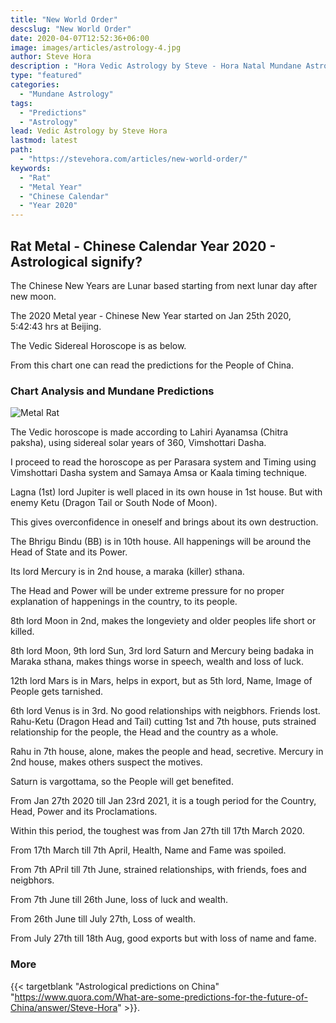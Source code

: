 ```yaml
---
title: "New World Order"
descslug: "New World Order"
date: 2020-04-07T12:52:36+06:00
image: images/articles/astrology-4.jpg
author: Steve Hora
description : "Hora Vedic Astrology by Steve - Hora Natal Mundane Astrology Horoscope Reading Predictions RatMetal 2020"
type: "featured"
categories: 
  - "Mundane Astrology"
tags:
  - "Predictions"
  - "Astrology"
lead: Vedic Astrology by Steve Hora
lastmod: latest 
path:
  - "https://stevehora.com/articles/new-world-order/"
keywords:
  - "Rat"
  - "Metal Year"
  - "Chinese Calendar"
  - "Year 2020"
---
```


## Rat Metal - Chinese Calendar Year 2020 - Astrological signify?

The Chinese New Years are Lunar based starting from next lunar day after new moon.

The 2020 Metal year - Chinese New Year started on Jan 25th 2020, 5:42:43 hrs at Beijing.

The Vedic Sidereal Horoscope is as below.

From this chart one can read the predictions for the People of China.

### Chart Analysis and Mundane Predictions


![Metal Rat](/images/articles/metalratyear2020.png)


The Vedic horoscope is made according to Lahiri Ayanamsa (Chitra paksha), using sidereal solar years of 360, Vimshottari Dasha.

I proceed to read the horoscope as per Parasara system and Timing using Vimshottari Dasha system and Samaya Amsa or Kaala timing technique.

Lagna (1st) lord Jupiter is well placed in its own house in 1st house. But with enemy Ketu (Dragon Tail or South Node of Moon).

This gives overconfidence in oneself and brings about its own destruction.

The Bhrigu Bindu (BB) is in 10th house. All happenings will be around the Head of State and its Power.

Its lord Mercury is in 2nd house, a maraka (killer) sthana.

The Head and Power will be under extreme pressure for no proper explanation of happenings in the country, to its people.

8th lord Moon in 2nd, makes the longeviety and older peoples life short or killed.

8th lord Moon, 9th lord Sun, 3rd lord Saturn and Mercury being badaka in Maraka sthana, makes things worse in speech, wealth and loss of luck.

12th lord Mars is in Mars, helps in export, but as 5th lord, Name, Image of People gets tarnished.

6th lord Venus is in 3rd. No good relationships with neigbhors. Friends lost.
Rahu-Ketu (Dragon Head and Tail) cutting 1st and 7th house, puts strained relationship for the people, the Head and the country as a whole.

Rahu in 7th house, alone, makes the people and head, secretive. Mercury in 2nd house, makes others suspect the motives.

Saturn is vargottama, so the People will get benefited.

From Jan 27th 2020 till Jan 23rd 2021, it is a tough period for the Country, Head, Power and its Proclamations.

Within this period, the toughest was from Jan 27th till 17th March 2020.

From 17th March till 7th April, Health, Name and Fame was spoiled.

From 7th APril till 7th June, strained relationships, with friends, foes and neigbhors.

From 7th June till 26th June, loss of luck and wealth.

From 26th June till July 27th, Loss of wealth.

From July 27th till 18th Aug, good exports but with loss of name and fame.

### More

{{< targetblank "Astrological predictions on China" "https://www.quora.com/What-are-some-predictions-for-the-future-of-China/answer/Steve-Hora" >}}.
